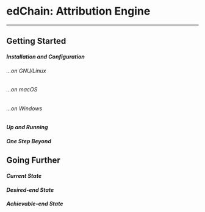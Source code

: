 # edChain: Attribution Engine

---

## Getting Started

#### *Installation and Configuration*

###### ...on GNU/Linux

###### ...on macOS

###### ...on Windows

#### *Up and Running*

#### *One Step Beyond*


## Going Further

#### *Current State*

#### *Desired-end State*

#### *Achievable-end State*

